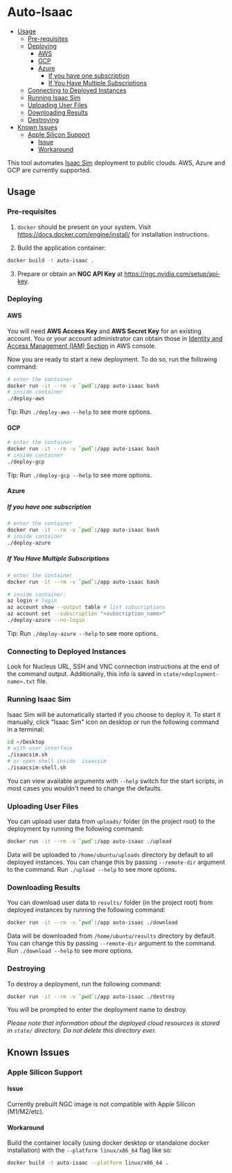 
# Auto-Isaac

- [Usage](#usage)
  - [Pre-requisites](#pre-requisites)
  - [Deploying](#deploying)
    - [AWS](#aws)
    - [GCP](#gcp)
    - [Azure](#azure)
      - [If you have one subscription](#if-you-have-one-subscription)
      - [If You Have Multiple Subscriptions](#if-you-have-multiple-subscriptions)
  - [Connecting to Deployed Instances](#connecting-to-deployed-instances)
  - [Running Isaac Sim](#running-isaac-sim)
  - [Uploading User Files](#uploading-user-files)
  - [Downloading Results](#downloading-results)
  - [Destroying](#destroying)
- [Known Issues](#known-issues)
  - [Apple Silicon Support](#apple-silicon-support)
    - [Issue](#issue)
    - [Workaround](#workaround)

This tool automates [Isaac Sim](https://developer.nvidia.com/isaac-sim) deployment to public clouds. AWS, Azure and GCP are currently supported.

## Usage

### Pre-requisites

1. `docker` should be present on your system. Visit <https://docs.docker.com/engine/install/> for installation instructions.

2. Build the application container:

```sh
docker build -t auto-isaac .
```

3. Prepare or obtain an **NGC API Key** at <https://ngc.nvidia.com/setup/api-key>.

### Deploying

#### AWS

You will need **AWS Access Key** and **AWS Secret Key** for an existing account. You or your account administrator can obtain those in [Identity and Access Management (IAM) Section](https://console.aws.amazon.com/iamv2/home#/home) in AWS console.

Now you are ready to start a new deployment. To do so, run the following command:

```sh
# enter the container
docker run -it --rm -v `pwd`:/app auto-isaac bash
# inside container
./deploy-aws
```

Tip: Run `./deploy-aws --help` to see more options.

#### GCP

```sh
# enter the container
docker run -it --rm -v `pwd`:/app auto-isaac bash
# inside container
./deploy-gcp
```

Tip: Run `./deploy-gcp --help` to see more options.

#### Azure

##### If you have one subscription

```sh
# enter the container
docker run -it --rm -v `pwd`:/app auto-isaac bash
# inside container
./deploy-azure
```

##### If You Have Multiple Subscriptions

```sh
# enter the container
docker run -it --rm -v `pwd`:/app auto-isaac bash

# inside container:
az login # login
az account show --output table # list subscriptions
az account set --subscription "<subscription_name>"
./deploy-azure --no-login
```

Tip: Run `./deploy-azure --help` to see more options.

### Connecting to Deployed Instances

Look for Nucleus URL, SSH and VNC connection instructions at the end of the command output. Additionally, this info is saved in `state/<deployment-name>.txt` file.

### Running Isaac Sim

Isaac Sim will be automatically started if you choose to deploy it. To start it manually, click "Isaac Sim" icon on desktop or run the following command in a terminal:

```sh
cd ~/Desktop
# with user interface
./isaacsim.sh
# or open shell inside  isaacsim
./isaacsim-shell.sh
```

You can view available arguments with `--help` switch for the start scripts, in most cases you wouldn't need to change the defaults.

### Uploading User Files

You can upload user data from `uploads/` folder (in the project root) to the deployment by running the following command:

```sh
docker run -it --rm -v `pwd`:/app auto-isaac ./upload
```

Data will be uploaded to `/home/ubuntu/uploads` directory by default to all deployed instances. You can change this by passing `--remote-dir` argument to the command. Run `./upload --help` to see more options.

### Downloading Results

You can download user data to `results/` folder (in the project root) from deployed instances by running the following command:

```sh
docker run -it --rm -v `pwd`:/app auto-isaac ./download
```

Data will be downloaded from `/home/ubuntu/results` directory by default. You can change this by passing `--remote-dir` argument to the command. Run `./download --help` to see more options.

### Destroying

To destroy a deployment, run the following command:

```sh
docker run -it --rm -v `pwd`:/app auto-isaac ./destroy
```

You will be prompted to enter the deployment name to destroy.

*Please note that information about the deployed cloud resources is stored in `state/` directory. Do not delete this directory ever.*

## Known Issues

### Apple Silicon Support

#### Issue

Currently prebuilt NGC image is not compatible with Apple Silicon (M1/M2/etc).

#### Workaround

Build the container locally (using docker desktop or standalone docker installation) with the `--platform linux/x86_64` flag like so:

```sh
docker build -t auto-isaac --platform linux/x86_64 .
```
